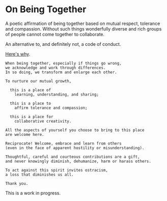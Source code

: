 # On Being Together

A poetic affirmation of being together based on mutual respect, tolerance and
compassion. Without such things wonderfully diverse and rich groups of people
cannot come together to collaborate.

An alternative to, and definitely not, a code of conduct.

[Here's why](https://ntoll.org/article/on-being-together/).

```
When being together, especially if things go wrong,  
we acknowledge and work through differences.  
In so doing, we transform and enlarge each other.

To nurture our mutual growth,

  this is a place of  
    learning, understanding, and sharing;  

  this is a place to  
    affirm tolerance and compassion;  

  this is a place for  
    collaborative creativity.

All the aspects of yourself you choose to bring to this place  
are welcome here.

Reciprocate! Welcome, embrace and learn from others  
(even in the face of apparent hostility or misunderstanding).

Thoughtful, careful and courteous contributions are a gift,
and never knowingly diminish, dehumanize, harm or harass others.

To act against this spirit invites ostracism, 
a loss that diminishes us all.

Thank you.
```

This is a work in progress.
